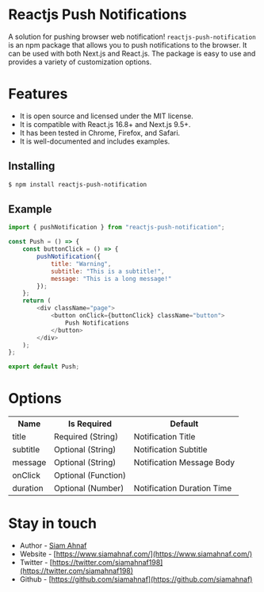 # Reactjs Push Notifications

A solution for pushing browser web notification! `reactjs-push-notification` is an npm package that allows you to push notifications to the browser. It can be used with both Next.js and React.js. The package is easy to use and provides a variety of customization options.

# Features
- It is open source and licensed under the MIT license.
- It is compatible with React.js 16.8+ and Next.js 9.5+.
- It has been tested in Chrome, Firefox, and Safari.
- It is well-documented and includes examples.

## Installing

```bash
$ npm install reactjs-push-notification
```

## Example

```javascript
import { pushNotification } from "reactjs-push-notification";

const Push = () => {
    const buttonClick = () => {
        pushNotification({
            title: "Warning",
            subtitle: "This is a subtitle!",
            message: "This is a long message!"
        });
    };
    return (
        <div className="page">
            <button onClick={buttonClick} className="button">
                Push Notifications
            </button>
        </div>
    );
};

export default Push;
```

# Options

<table width="100%">
  <tr>
    <th> Name </th>
    <th> Is Required </th>
    <th> Default </th>
  </tr>
  <tr>
    <td> title </td>
    <td> Required (String) </td>
    <td> Notification Title </td>
  </tr>
   <tr>
    <td> subtitle </td>
    <td> Optional (String) </td>
    <td> Notification Subtitle </td>
  </tr>
   <tr>
    <td> message </td>
    <td> Optional (String) </td>
    <td> Notification Message Body </td>
  </tr>
   <tr>
    <td> onClick </td>
    <td> Optional (Function) </td>
    <td> </td>
  </tr>
   <tr>
    <td> duration </td>
    <td> Optional (Number) </td>
    <td> Notification Duration Time </td>
  </tr>
</table>

# Stay in touch

- Author - [Siam Ahnaf](https://www.siamahnaf.com/)
- Website - [https://www.siamahnaf.com/](https://www.siamahnaf.com/)
- Twitter - [https://twitter.com/siamahnaf198](https://twitter.com/siamahnaf198)
- Github - [https://github.com/siamahnaf](https://github.com/siamahnaf)
